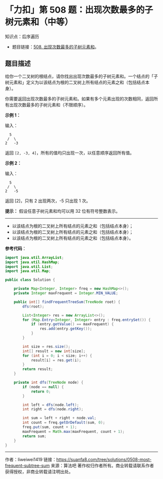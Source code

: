 # 「力扣」第 508 题：出现次数最多的子树元素和（中等）

知识点：后序遍历

- 题目链接：[508. 出现次数最多的子树元素和](https://leetcode-cn.com/problems/most-frequent-subtree-sum/)。

## 题目描述

给你一个二叉树的根结点，请你找出出现次数最多的子树元素和。一个结点的「子树元素和」定义为以该结点为根的二叉树上所有结点的元素之和（包括结点本身）。

你需要返回出现次数最多的子树元素和。如果有多个元素出现的次数相同，返回所有出现次数最多的子树元素和（不限顺序）。

**示例 1：**

输入：

```
  5
 /  \
2   -3
```

返回 `[2, -3, 4]`，所有的值均只出现一次，以任意顺序返回所有值。

**示例 2：**

输入：

```
  5
 /  \
2   -5
```

返回 [2]，只有 2 出现两次，-5 只出现 1 次。

**提示：** 假设任意子树元素和均可以用 32 位有符号整数表示。

---

- 以该结点为根的二叉树上所有结点的元素之和（包括结点本身）；
- 以该结点为根的二叉树上所有结点的元素之和（包括结点本身）；
- 以该结点为根的二叉树上所有结点的元素之和（包括结点本身）。

**参考代码**：

```java
import java.util.ArrayList;
import java.util.HashMap;
import java.util.List;
import java.util.Map;

public class Solution {

    private Map<Integer, Integer> freq = new HashMap<>();
    private Integer maxFrequent = Integer.MIN_VALUE;

    public int[] findFrequentTreeSum(TreeNode root) {
        dfs(root);

        List<Integer> res = new ArrayList<>();
        for (Map.Entry<Integer, Integer> entry : freq.entrySet()) {
            if (entry.getValue() == maxFrequent) {
                res.add(entry.getKey());
            }
        }

        int size = res.size();
        int[] result = new int[size];
        for (int i = 0; i < size; i++) {
            result[i] = res.get(i);
        }
        return result;
    }

    private int dfs(TreeNode node) {
        if (node == null) {
            return 0;
        }

        int left = dfs(node.left);
        int right = dfs(node.right);

        int sum = left + right + node.val;
        int count = freq.getOrDefault(sum, 0);
        freq.put(sum, count + 1);
        maxFrequent = Math.max(maxFrequent, count + 1);
        return sum;
    }
}
```



---

作者：liweiwei1419
链接：https://suanfa8.com/tree/solutions/0508-most-frequent-subtree-sum
来源：算法吧
著作权归作者所有。商业转载请联系作者获得授权，非商业转载请注明出处。